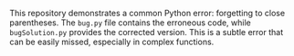 This repository demonstrates a common Python error: forgetting to close parentheses. The `bug.py` file contains the erroneous code, while `bugSolution.py` provides the corrected version.  This is a subtle error that can be easily missed, especially in complex functions.